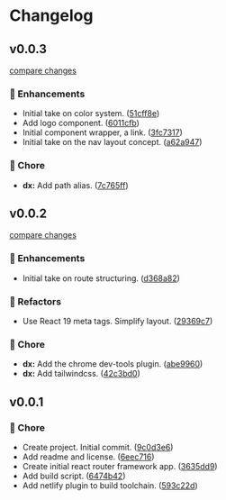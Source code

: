 # Changelog


## v0.0.3

[compare changes](https://github.com/haus23/runde.tips/compare/v0.0.2...v0.0.3)

### 🚀 Enhancements

- Initial take on color system. ([51cff8e](https://github.com/haus23/runde.tips/commit/51cff8e))
- Add logo component. ([6011cfb](https://github.com/haus23/runde.tips/commit/6011cfb))
- Initial component wrapper, a link. ([3fc7317](https://github.com/haus23/runde.tips/commit/3fc7317))
- Initial take on the nav layout concept. ([a62a947](https://github.com/haus23/runde.tips/commit/a62a947))

### 🏡 Chore

- **dx:** Add path alias. ([7c765ff](https://github.com/haus23/runde.tips/commit/7c765ff))

## v0.0.2

[compare changes](https://github.com/haus23/runde.tips/compare/v0.0.1...v0.0.2)

### 🚀 Enhancements

- Initial take on route structuring. ([d368a82](https://github.com/haus23/runde.tips/commit/d368a82))

### 💅 Refactors

- Use React 19 meta tags. Simplify layout. ([29369c7](https://github.com/haus23/runde.tips/commit/29369c7))

### 🏡 Chore

- **dx:** Add the chrome dev-tools plugin. ([abe9960](https://github.com/haus23/runde.tips/commit/abe9960))
- **dx:** Add tailwindcss. ([42c3bd0](https://github.com/haus23/runde.tips/commit/42c3bd0))

## v0.0.1


### 🏡 Chore

- Create project. Initial commit. ([9c0d3e6](https://github.com/haus23/runde.tips/commit/9c0d3e6))
- Add readme and license. ([6eec716](https://github.com/haus23/runde.tips/commit/6eec716))
- Create initial react router framework app. ([3635dd9](https://github.com/haus23/runde.tips/commit/3635dd9))
- Add build script. ([6474b42](https://github.com/haus23/runde.tips/commit/6474b42))
- Add netlify plugin to build toolchain. ([593c22d](https://github.com/haus23/runde.tips/commit/593c22d))

